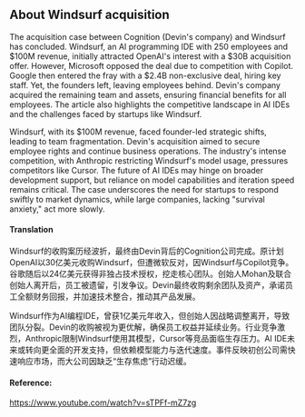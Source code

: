 ## About Windsurf acquisition


The acquisition case between Cognition (Devin's company) and Windsurf has concluded. Windsurf, an AI programming IDE with 250 employees and $100M revenue, initially attracted OpenAI's interest with a $30B acquisition offer. However, Microsoft opposed the deal due to competition with Copilot. Google then entered the fray with a $2.4B non-exclusive deal, hiring key staff. Yet, the founders left, leaving employees behind. Devin's company acquired the remaining team and assets, ensuring financial benefits for all employees. The article also highlights the competitive landscape in AI IDEs and the challenges faced by startups like Windsurf.  

Windsurf, with its $100M revenue, faced founder-led strategic shifts, leading to team fragmentation. Devin's acquisition aimed to secure employee rights and continue business operations. The industry's intense competition, with Anthropic restricting Windsurf's model usage, pressures competitors like Cursor. The future of AI IDEs may hinge on broader development support, but reliance on model capabilities and iteration speed remains critical. The case underscores the need for startups to respond swiftly to market dynamics, while large companies, lacking "survival anxiety," act more slowly.

#### Translation 

Windsurf的收购案历经波折，最终由Devin背后的Cognition公司完成。原计划OpenAI以30亿美元收购Windsurf，但遭微软反对，因Windsurf与Copilot竞争。谷歌随后以24亿美元获得非独占技术授权，挖走核心团队。创始人Mohan及联合创始人离开后，员工被遗留，引发争议。Devin最终收购剩余团队及资产，承诺员工全额财务回报，并加速技术整合，推动其产品发展。  

Windsurf作为AI编程IDE，曾获1亿美元年收入，但创始人因战略调整离开，导致团队分裂。Devin的收购被视为更优解，确保员工权益并延续业务。行业竞争激烈，Anthropic限制Windsurf使用其模型，Cursor等竞品面临生存压力。AI IDE未来或转向更全面的开发支持，但依赖模型能力与迭代速度。事件反映初创公司需快速响应市场，而大公司因缺乏“生存焦虑”行动迟缓。

#### Reference: 

https://www.youtube.com/watch?v=sTPFf-mZ7zg
